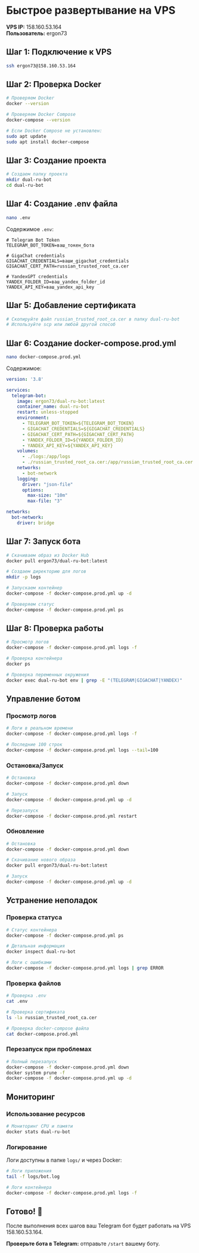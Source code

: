 # Быстрое развертывание на VPS

**VPS IP:** 158.160.53.164  
**Пользователь:** ergon73

## Шаг 1: Подключение к VPS

```bash
ssh ergon73@158.160.53.164
```

## Шаг 2: Проверка Docker

```bash
# Проверяем Docker
docker --version

# Проверяем Docker Compose
docker-compose --version

# Если Docker Compose не установлен:
sudo apt update
sudo apt install docker-compose
```

## Шаг 3: Создание проекта

```bash
# Создаем папку проекта
mkdir dual-ru-bot
cd dual-ru-bot
```

## Шаг 4: Создание .env файла

```bash
nano .env
```

Содержимое `.env`:
```env
# Telegram Bot Token
TELEGRAM_BOT_TOKEN=ваш_токен_бота

# GigaChat credentials
GIGACHAT_CREDENTIALS=ваши_gigachat_credentials
GIGACHAT_CERT_PATH=russian_trusted_root_ca.cer

# YandexGPT credentials
YANDEX_FOLDER_ID=ваш_yandex_folder_id
YANDEX_API_KEY=ваш_yandex_api_key
```

## Шаг 5: Добавление сертификата

```bash
# Скопируйте файл russian_trusted_root_ca.cer в папку dual-ru-bot
# Используйте scp или любой другой способ
```

## Шаг 6: Создание docker-compose.prod.yml

```bash
nano docker-compose.prod.yml
```

Содержимое:
```yaml
version: '3.8'

services:
  telegram-bot:
    image: ergon73/dual-ru-bot:latest
    container_name: dual-ru-bot
    restart: unless-stopped
    environment:
      - TELEGRAM_BOT_TOKEN=${TELEGRAM_BOT_TOKEN}
      - GIGACHAT_CREDENTIALS=${GIGACHAT_CREDENTIALS}
      - GIGACHAT_CERT_PATH=${GIGACHAT_CERT_PATH}
      - YANDEX_FOLDER_ID=${YANDEX_FOLDER_ID}
      - YANDEX_API_KEY=${YANDEX_API_KEY}
    volumes:
      - ./logs:/app/logs
      - ./russian_trusted_root_ca.cer:/app/russian_trusted_root_ca.cer:ro
    networks:
      - bot-network
    logging:
      driver: "json-file"
      options:
        max-size: "10m"
        max-file: "3"

networks:
  bot-network:
    driver: bridge
```

## Шаг 7: Запуск бота

```bash
# Скачиваем образ из Docker Hub
docker pull ergon73/dual-ru-bot:latest

# Создаем директорию для логов
mkdir -p logs

# Запускаем контейнер
docker-compose -f docker-compose.prod.yml up -d

# Проверяем статус
docker-compose -f docker-compose.prod.yml ps
```

## Шаг 8: Проверка работы

```bash
# Просмотр логов
docker-compose -f docker-compose.prod.yml logs -f

# Проверка контейнера
docker ps

# Проверка переменных окружения
docker exec dual-ru-bot env | grep -E "(TELEGRAM|GIGACHAT|YANDEX)"
```

## Управление ботом

### Просмотр логов
```bash
# Логи в реальном времени
docker-compose -f docker-compose.prod.yml logs -f

# Последние 100 строк
docker-compose -f docker-compose.prod.yml logs --tail=100
```

### Остановка/Запуск
```bash
# Остановка
docker-compose -f docker-compose.prod.yml down

# Запуск
docker-compose -f docker-compose.prod.yml up -d

# Перезапуск
docker-compose -f docker-compose.prod.yml restart
```

### Обновление
```bash
# Остановка
docker-compose -f docker-compose.prod.yml down

# Скачивание нового образа
docker pull ergon73/dual-ru-bot:latest

# Запуск
docker-compose -f docker-compose.prod.yml up -d
```

## Устранение неполадок

### Проверка статуса
```bash
# Статус контейнера
docker-compose -f docker-compose.prod.yml ps

# Детальная информация
docker inspect dual-ru-bot

# Логи с ошибками
docker-compose -f docker-compose.prod.yml logs | grep ERROR
```

### Проверка файлов
```bash
# Проверка .env
cat .env

# Проверка сертификата
ls -la russian_trusted_root_ca.cer

# Проверка docker-compose файла
cat docker-compose.prod.yml
```

### Перезапуск при проблемах
```bash
# Полный перезапуск
docker-compose -f docker-compose.prod.yml down
docker system prune -f
docker-compose -f docker-compose.prod.yml up -d
```

## Мониторинг

### Использование ресурсов
```bash
# Мониторинг CPU и памяти
docker stats dual-ru-bot
```

### Логирование
Логи доступны в папке `logs/` и через Docker:
```bash
# Логи приложения
tail -f logs/bot.log

# Логи контейнера
docker-compose -f docker-compose.prod.yml logs -f
```

## Готово! 🎉

После выполнения всех шагов ваш Telegram бот будет работать на VPS 158.160.53.164.

**Проверьте бота в Telegram:** отправьте `/start` вашему боту. 